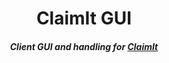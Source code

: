 <h1 align="center">ClaimIt GUI</h1>
<h5 align="center">Client GUI and handling for <a href="https://github.com/itsmeow/ClaimIt">ClaimIt</a></h5>
